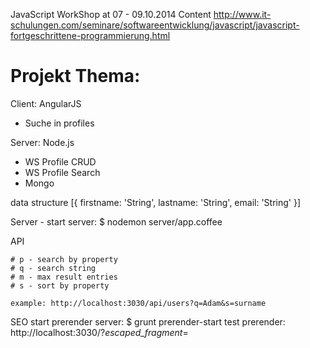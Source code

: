 JavaScript WorkShop at 07 - 09.10.2014
Content
http://www.it-schulungen.com/seminare/softwareentwicklung/javascript/javascript-fortgeschrittene-programmierung.html

Projekt Thema:
=============

Client: AngularJS
- Suche in profiles

Server: Node.js
- WS Profile CRUD
- WS Profile Search
- Mongo


data structure
[{
	firstname: 'String',
	lastname: 'String',
	email: 'String'
}]


Server
	- start server: $ nodemon server/app.coffee

API

	# p - search by property
	# q - search string
	# m - max result entries
	# s - sort by property

	example: http://localhost:3030/api/users?q=Adam&s=surname


SEO
	start prerender server: 	$ grunt prerender-start
	test prerender:				http://localhost:3030/?_escaped_fragment_=

